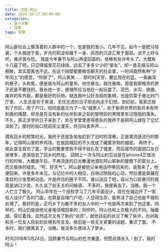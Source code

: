 ```yaml
---
title: 过往-阿山
date: 2016-10-17 00:00:00
categories:
  - 柒小文集
  - 隨筆
tags: 隨筆
---
```


阿山是社会上飘荡着的人群中的一个，也是我的发小。几年不见，如今一是肥马轻裘，个头捎逊于我，岁月的积淀却藏于一身、风雨的沉淀汇聚于面目。谈不上好与坏，难评褒与贬。
我是今年春节与阿山再度回首的。依稀有些许年头了。大概有十几载了吧，只记得城里花花绿绿，远去了多多少少的“挚友”，却一直无缘与阿山相聚，其实距离也不远，在这个隔壁都要微信聊天的社会里，一时间竟然有种“少年闰土”的感觉，“你胖了”，阿山笑笑......
那时的天空，要比现在的蓝。一条幽深的巷子，头和尾，便是我与阿山的童年。他住巷北，我住巷南，那是我家租赁的房子还是不要钱的。我长他一岁，便理所应当地在一起玩耍了。泥巴、水沟、铁圈、废弃的车外胎，都是极好的玩物。就连我叶公好龙般的象棋，也是启蒙于巷北的门厅里。
人生总是穷于奔波，无忧无虑的日子却总拘泥于幻想。世纪初，我家迁居到了市区，改了户口，彻彻底底沦为了一名“城里人”，处于新奇世界的我并未有所别离的痛楚，却总是在没有新的伙伴到来之前的黎明前的黑暗里有过隐隐的落失。不久，真正求学的日子来到了，处在学堂里患得患失的我终于是把阿山放在了记忆深处了。那时的街口院前灰尘漫天，终日叫卖声声......
<!-- more -->
偶有回乡的短暂时光，我终于还是急匆匆赶到了旧时的深巷，正是禽流感流行的那年，记得阿山家的养鸡场，在我回城后的不久改成了藏匿货物的棚舍。
再终于，彼此杳无音讯了罢，学业的繁重使我不得不驻扎在了城里，而后城市的面朋口友日渐增多，逐渐隐去了回乡的热忱。
回朔上一次与阿山的见谈是在iphone4正值流行的时候，大概是午后，不再流连的日光散漫地洒在阿山崭新的屋檐下的窗台上，而又极快的褪去。“呵，好天气”。阿山是被他父亲电话呼唤回来的，说我来了，他便回来。许是多年未见，与记忆中的人相见，白驹过隙般的心动，然后便是窝藏在柔软的沙发里刷动态。许是终日的圈子不同，难以适应了吧，自以为口若悬河的我竟是讷口少言。久久谈了些无关的问候语。
不多时，我便离去了。当晚，我一个人伫立了极久。
阿山早年在一个技校学习了几年平面设计，现在在城边开了一家给人设计广告的门面，也算是自理门户吧，人总得生存，能养活了自己也是不错的处境了。极好的是，正巧乡下为数不多的友人中的一个也是再次来到了他这里，同样的，阿山仍是由他父亲电话喊回来的；同样的，阿山也和上次极大的不同。抽着烟，穿红着绿。显然这次又有了新的“谈资”，就他目前的状况了解了些许，也对我和另一位友人目前的处境有所言及。依旧是一些无关紧要的话题，重识了罢。
不多时，我们便离去了。当晚，我没多久便进入了梦乡。

时间2016年5月24日，回顾春节与阿山的在次重逢，但愿此情长久！别了，我的阿山！